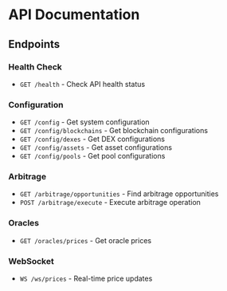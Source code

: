 # API Documentation

## Endpoints

### Health Check
- `GET /health` - Check API health status

### Configuration
- `GET /config` - Get system configuration
- `GET /config/blockchains` - Get blockchain configurations
- `GET /config/dexes` - Get DEX configurations
- `GET /config/assets` - Get asset configurations
- `GET /config/pools` - Get pool configurations

### Arbitrage
- `GET /arbitrage/opportunities` - Find arbitrage opportunities
- `POST /arbitrage/execute` - Execute arbitrage operation

### Oracles
- `GET /oracles/prices` - Get oracle prices

### WebSocket
- `WS /ws/prices` - Real-time price updates
